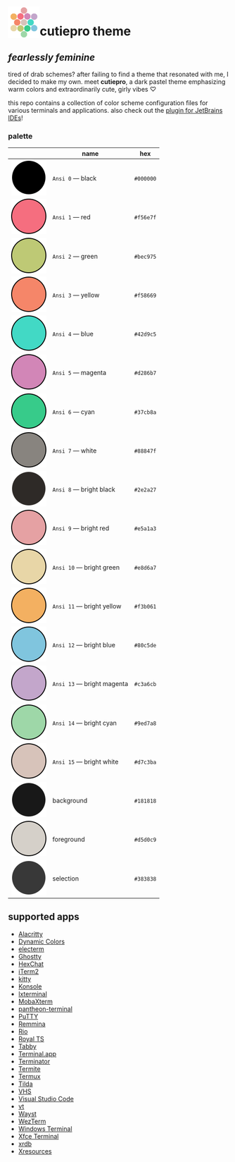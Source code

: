 <!--suppress HtmlDeprecatedAttribute -->
<img alt="logo" src="assets/logo.svg" align="left" width="72">

# cutiepro theme

## *fearlessly feminine*

tired of drab schemes? after failing to find a theme that resonated with me, I decided
to make my own. meet **cutiepro**, a dark pastel theme emphasizing warm colors and
extraordinarily cute, girly vibes ♡

this repo contains a collection of color scheme configuration files for various terminals and applications. also check out the [plugin for JetBrains IDEs](https://github.com/jezziewezzie/cutiepro-IntelliJ/)!

### palette

|                                                      | name                       |    hex    |
|:----------------------------------------------------:|----------------------------|:---------:|
|          ![black](assets/circles/black.svg)          | `Ansi 0`  — black          | `#000000` |
|            ![red](assets/circles/red.svg)            | `Ansi 1`  — red            | `#f56e7f` |
|          ![green](assets/circles/green.svg)          | `Ansi 2`  — green          | `#bec975` |
|         ![yellow](assets/circles/yellow.svg)         | `Ansi 3`  — yellow         | `#f58669` |
|           ![blue](assets/circles/blue.svg)           | `Ansi 4`  — blue           | `#42d9c5` |
|        ![magenta](assets/circles/magenta.svg)        | `Ansi 5`  — magenta        | `#d286b7` |
|           ![cyan](assets/circles/cyan.svg)           | `Ansi 6`  — cyan           | `#37cb8a` |
|          ![white](assets/circles/white.svg)          | `Ansi 7`  — white          | `#88847f` |
|   ![bright black](assets/circles/bright-black.svg)   | `Ansi 8`  — bright black   | `#2e2a27` |
|     ![bright red](assets/circles/bright-red.svg)     | `Ansi 9`  — bright red     | `#e5a1a3` |
|   ![bright green](assets/circles/bright-green.svg)   | `Ansi 10` — bright green   | `#e8d6a7` |
|  ![bright yellow](assets/circles/bright-yellow.svg)  | `Ansi 11` — bright yellow  | `#f3b061` |
|    ![bright blue](assets/circles/bright-blue.svg)    | `Ansi 12` — bright blue    | `#80c5de` |
| ![bright magenta](assets/circles/bright-magenta.svg) | `Ansi 13` — bright magenta | `#c3a6cb` |
|    ![bright cyan](assets/circles/bright-cyan.svg)    | `Ansi 14` — bright cyan    | `#9ed7a8` |
|   ![bright white](assets/circles/bright-white.svg)   | `Ansi 15` — bright white   | `#d7c3ba` |
|     ![background](assets/circles/background.svg)     | background                 | `#181818` |
|     ![foreground](assets/circles/foreground.svg)     | foreground                 | `#d5d0c9` |
|      ![selection](assets/circles/selection.svg)      | selection                  | `#383838` |

## supported apps
- [Alacritty](https://github.com/alacritty/alacritty/)
- [Dynamic Colors](https://github.com/patelka2211/dynamic-colors/)
- [electerm](https://github.com/electerm/electerm/)
- [Ghostty](https://mitchellh.com/ghostty/)
- [HexChat](https://github.com/hexchat/hexchat/)
- [iTerm2](https://iterm2.com/)
- [kitty](https://github.com/kovidgoyal/kitty/)
- [Konsole](https://github.com/KDE/konsole/)
- [lxterminal](https://github.com/lxde/lxterminal/)
- [MobaXterm](https://mobaxterm.mobatek.net/)
- [pantheon-terminal](https://github.com/elementary/terminal/)
- [PuTTY](https://www.chiark.greenend.org.uk/~sgtatham/putty/)
- [Remmina](https://gitlab.com/Remmina/Remmina/)
- [Rio](https://github.com/raphamorim/rio/)
- [Royal TS](https://royalapps.com/ts/win/features/)
- [Tabby](https://github.com/Eugeny/tabby/)
- [Terminal.app](https://support.apple.com/guide/terminal/welcome/mac/)
- [Terminator](https://github.com/gnome-terminator/terminator/)
- [Termite](https://github.com/thestinger/termite/)
- [Termux](https://github.com/termux/termux-app/)
- [Tilda](https://github.com/lanoxx/tilda/)
- [VHS](https://github.com/charmbracelet/vhs/)
- [Visual Studio Code](https://github.com/microsoft/vscode/)
- [vt](https://man.freebsd.org/cgi/man.cgi?vt)
- [Wayst](https://github.com/91861/wayst/)
- [WezTerm](https://github.com/wez/wezterm/)
- [Windows Terminal](https://github.com/microsoft/terminal/)
- [Xfce Terminal](https://gitlab.xfce.org/apps/xfce4-terminal/)
- [xrdb](https://www.x.org/releases/X11R7.7/doc/man/man1/xrdb.1.xhtml)
- [Xresources](https://www.x.org/releases/X11R7.7/doc/man/man1/xrdb.1.xhtml)
